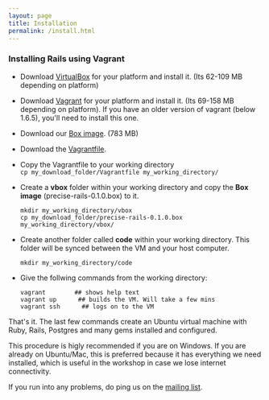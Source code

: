 ```yaml
---
layout: page
title: Installation
permalink: /install.html
---
```


### Installing Rails using Vagrant

- Download [VirtualBox](https://www.virtualbox.org/wiki/Downloads) for your platform and install it. (Its 62-109 MB depending on platform)

- Download [Vagrant](https://www.vagrantup.com/downloads.html) for your platform and install it. (Its 69-158 MB depending on platform). If you have an older version of vagrant (below 1.6.5), you'll need to install this one.

- Download our [Box image](https://www.dropbox.com/s/n8okpqtcekpn1hs/precise-rails-0.1.0.box?dl=0). (783 MB)

- Download the [Vagrantfile](http://chennai-ruby.org/Vagrantfile).

- Copy the Vagrantfile to your working directory  
    `cp my_download_folder/Vagrantfile my_working_directory/`

- Create a **vbox** folder within your working directory and copy the **Box image** (precise-rails-0.1.0.box) to it.
   
    `mkdir my_working_directory/vbox`  
    `cp my_download_folder/precise-rails-0.1.0.box my_working_directory/vbox/`    

- Create another folder called **code** within your working directory. This folder will be synced between the VM and your host computer.  

    `mkdir my_working_directory/code`  

- Give the follwing commands from the working directory:  
 
    `vagrant        ## shows help text`  
    `vagrant up      ## builds the VM. Will take a few mins`  
    `vagrant ssh      ## logs on to the VM`  

That's it. The last few commands create an Ubuntu virtual machine with Ruby, Rails, Postgres and many gems installed and configured.

This procedure is higly recommended if you are on Windows. If you are already on Ubuntu/Mac, this is preferred because it has everything we need installed, which is useful in the workshop in case we lose internet connectivity.

If you run into any problems, do ping us on the [mailing list](http://groups.google.com/forum/#!forum/chennairb).  



